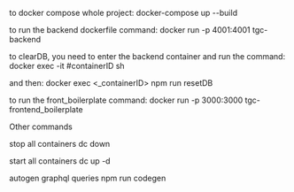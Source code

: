 to docker compose whole project: docker-compose up --build

to run the backend dockerfile command: docker run -p 4001:4001 tgc-backend

to clearDB, you need to enter the backend container and run the command: docker exec -it #containerID sh

and then: docker exec <_containerID>  npm run resetDB

to run the front_boilerplate command: docker run -p 3000:3000 tgc-frontend_boilerplate

Other commands

stop all containers dc down

start all containers dc up -d

autogen graphql queries npm run codegen
